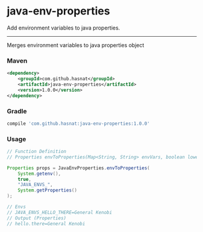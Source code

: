 # java-env-properties
Add environment variables to java properties.

---
Merges environment variables to java properties object

### Maven

```xml
<dependency>
    <groupId>com.github.hasnat</groupId>
    <artifactId>java-env-properties</artifactId>
    <version>1.0.0</version>
</dependency>
```

### Gradle

```groovy
compile 'com.github.hasnat:java-env-properties:1.0.0'
```

### Usage
```java
// Function Definition
// Properties envToProperties(Map<String, String> envVars, boolean lowerCaseKeys, String envPrefix, Properties mergeToProperties)

Properties props = JavaEnvProperties.envToProperties(
    System.getenv(),
    true,
    "JAVA_ENVS_",
    System.getProperties()
);

// Envs
// JAVA_ENVS_HELLO_THERE=General Kenobi
// Output (Properties)
// hello.there=General Kenobi
```
